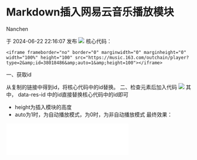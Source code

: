 # Markdown插入网易云音乐播放模块

Nanchen

于 2024-06-22 22:16:07 发布
![](https://github.com/yunshangnanchen/yunshangnanchen.github.io/blob/main/assets/image/wyyyy.png?raw=true)
核心代码：

```
<iframe frameborder="no" border="0" marginwidth="0" marginheight="0" width="100%" height="100" src="https://music.163.com/outchain/player?type=2&amp;id=38018486&amp;auto=1&amp;height=100"></iframe>
```

一、获取id


从复制的链接中得到id，将核心代码中的id替换。
二、检查元素后加入代码
![](https://gitee.com/ncjj/jpg/raw/master/%E5%B1%8F%E5%B9%95%E6%88%AA%E5%9B%BE%202024-06-22%20084310.png)
其中，
data-res-id 中的id直接替换核心代码中的id即可

- height为插入模块的高度
- auto为1时，为自动播放模式，为0时，为非自动播放模式
最终效果：
<iframe frameborder="no" border="0" marginwidth="1" marginheight="0" width=330 height=86 src="//music.163.com/outchain/player?type=2&id=2152356071&auto=1&height=66"></iframe>